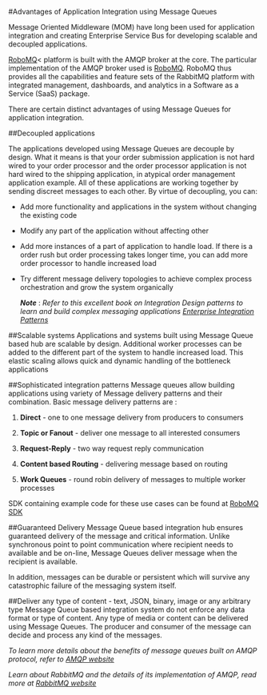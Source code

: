 #Advantages of Application Integration using Message Queues

Message Oriented Middleware (MOM) have long been used for application integration and creating Enterprise Service Bus for developing scalable and decoupled applications.

<a href="https://www.robomq.io" target="_blank">RoboMQ</a>< platform is built with the AMQP broker at the core. The particular implementation of the AMQP broker used is <a href="https://www.robomq.io" target="_blank">RoboMQ</a>. RoboMQ thus provides all the capabilities and feature sets of the RabbitMQ platform with integrated management, dashboards, and analytics in a Software as a Service (SaaS) package.

There are certain distinct advantages of using Message Queues for application integration.

##Decoupled applications 

The applications developed using Message Queues are decouple by design. What it means is that your order submission application is not hard wired to your order processor and the order processor application is not hard wired to the shipping application, in atypical order management application example. All of these applications are working together by sending discreet messages to each other. By virtue of decoupling, you can:

 - Add more functionality and applications in the system without changing the existing code

 - Modify any part of the application without affecting other

 - Add more instances of a part of application to handle load. If there is a order rush but order processing takes longer time, you can add more order processor to handle increased load

 - Try different message delivery topologies to achieve complex process orchestration and grow the system organically

    ***Note*** : *Refer to this excellent book on Integration Design patterns to learn and build complex messaging applications <a href="https://www.eaipatterns.com/eaipatterns.html" target="_blank">Enterprise Integration Patterns</a>*  

##Scalable systems
Applications and systems built using Message Queue based hub are scalable by design. Additional worker processes can be added to the different part of the system to handle increased load. This elastic scaling allows quick and dynamic handling of the bottleneck applications

##Sophisticated integration patterns
Message queues allow building applications using variety of Message delivery patterns and their combination. Basic message delivery patterns are :

1. **Direct** - one to one message delivery from producers to consumers

2. **Topic or Fanout** - deliver one message to all interested consumers

3. **Request-Reply** - two way request reply communication

4. **Content based Routing** - delivering message based on routing 

5. **Work Queues** - round robin delivery of messages to multiple worker processes

SDK containing example code for these use cases can be found at <a href="https://github.com/robomq/robomq.io/tree/master/sdk" target="_blank">RoboMQ SDK</a> 

##Guaranteed Delivery
Message Queue based integration hub ensures guaranteed delivery of the message and critical information. Unlike synchronous point to point communication where recipient needs to available and be on-line, Message Queues deliver message when the recipient is available.

In addition, messages can be durable or persistent which will survive any catastrophic failure of the messaging system itself. 

##Deliver any type of content - text, JSON, binary, image or any arbitrary type
Message Queue based integration system do not enforce any data format or type of content. Any type of media or content can be delivered using Message Queues. The producer and consumer of the message can decide and process any kind of the messages.


*To learn more details about the benefits of message queues built on AMQP protocol, refer to <a href="https://www.amqp.org" target="_blank">AMQP website</a>*

*Learn about RabbitMQ and the details of its implementation of AMQP, read more at <a href="https://www.rabbitmq.com" target="_blank">RabbitMQ website</a>* 
